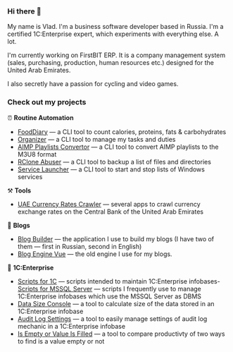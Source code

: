 ### Hi there 👋

My name is Vlad. I'm a business software developer based in Russia. I'm a certified 1C:Enterprise expert, which experiments with everything else. A lot.

I'm currently working on FirstBIT ERP. It is a company management system (sales, purchasing, production, human resources etc.) designed for the United Arab Emirates.

I also secretly have a passion for cycling and video games.

### Check out my projects

⏰ **Routine Automation**

- [FoodDiary](https://github.com/vkostyanetsky/FoodDiary) — a CLI tool to count calories, proteins, fats & carbohydrates
- [Organizer](https://github.com/vkostyanetsky/Organizer) — a CLI tool to manage my tasks and duties
- [AIMP Playlists Convertor](https://github.com/vkostyanetsky/AIMPPlaylistsConvertor) — a CLI tool to convert AIMP playlists to the M3U8 format
- [RClone Abuser](https://github.com/vkostyanetsky/RCloneAbuser) — a CLI tool to backup a list of files and directories
- [Service Launcher](https://github.com/vkostyanetsky/ServiceLauncher) — a CLI tool to start and stop lists of Windows services

⚒️ **Tools**

- [UAE Currency Rates Crawler](https://github.com/vkostyanetsky/UAECurrencyRatesCrawler) — several apps to crawl currency exchange rates on the Central Bank of the United Arab Emirates

💬 **Blogs**

- [Blog Builder](https://github.com/vkostyanetsky/BlogBuilder) — the application I use to build my blogs (I have two of them — first in Russian, second in English)
- [Blog Engine Vue](https://github.com/vkostyanetsky/BlogEngineVue) — the old engine I use for my blogs.

🏢 **1C:Enterprise**

- [Scripts for 1C](https://github.com/vkostyanetsky/ScriptsFor1C) — scripts intended to maintain 1C:Enterprise infobases- [Scripts for MSSQL Server](https://github.com/vkostyanetsky/ScriptsForMSSQLServer) — scripts I frequently use to manage 1C:Enterprise infobases which use the MSSQL Server as DBMS
- [Data Size Console](https://github.com/vkostyanetsky/DataSizeConsole) — a tool to calculate size of the data stored in an 1C:Enterprise infobase
- [Audit Log Settings](https://github.com/vkostyanetsky/AuditLogSettings) — a tool to easily manage settings of audit log mechanic in a 1C:Enterprise infobase
- [Is Empty or Value Is Filled](https://github.com/vkostyanetsky/IsEmptyOrValueIsFilled) — a tool to compare productivty of two ways to find is a value empty or not

